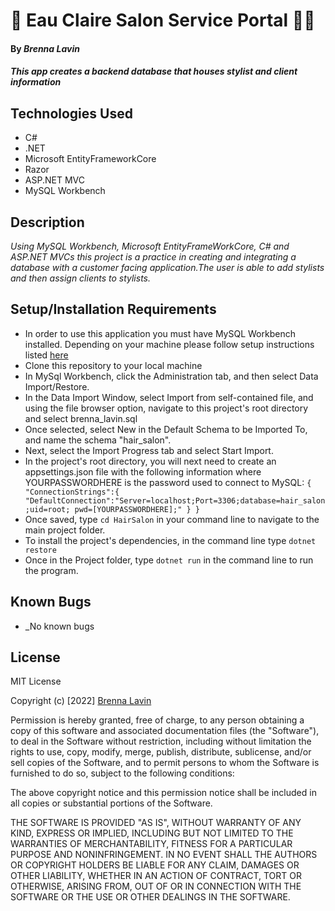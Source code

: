 # 💇 Eau Claire Salon Service Portal 💇‍♀️
#### By _**Brenna Lavin**_

#### _This app creates a backend database that houses stylist and client information_

## Technologies Used

* C#
* .NET
* Microsoft EntityFrameworkCore
* Razor
* ASP.NET MVC
* MySQL Workbench

## Description

_Using MySQL Workbench, Microsoft EntityFrameWorkCore, C# and ASP.NET MVCs this project is a practice in creating and integrating a database with a customer facing application.The user is able to add stylists and then assign clients to stylists._

## Setup/Installation Requirements

* In order to use this application you must have MySQL Workbench installed. Depending on your machine please follow setup instructions listed [here](https://www.learnhowtoprogram.com/c-and-net/getting-started-with-c/installing-and-configuring-mysql)
* Clone this repository to your local machine
* In MySql Workbench, click the Administration tab, and then select Data Import/Restore.
* In the Data Import Window, select Import from self-contained file, and using the file browser option, navigate to this project's root directory and select brenna_lavin.sql
* Once selected, select New in the Default Schema to be Imported To, and name the schema "hair_salon".
* Next, select the Import Progress tab and select Start Import.
* In the project's root directory, you will next need to create an appsettings.json file with the following information where YOURPASSWORDHERE is the password used to connect to MySQL: ```{
  "ConnectionStrings":{
    "DefaultConnection":"Server=localhost;Port=3306;database=hair_salon;uid=root; pwd=[YOURPASSWORDHERE];"
  }
}```
* Once saved, type ```cd HairSalon``` in your command line to navigate to the main project folder.
* To install the project's dependencies, in the command line type ```dotnet restore```
* Once in the Project folder, type ```dotnet run``` in the command line to run the program.

## Known Bugs

* _No known bugs

## License

MIT License

Copyright (c) [2022] [Brenna Lavin](https://github.com/lavinbrenna)

Permission is hereby granted, free of charge, to any person obtaining a copy
of this software and associated documentation files (the "Software"), to deal
in the Software without restriction, including without limitation the rights
to use, copy, modify, merge, publish, distribute, sublicense, and/or sell
copies of the Software, and to permit persons to whom the Software is
furnished to do so, subject to the following conditions:

The above copyright notice and this permission notice shall be included in all
copies or substantial portions of the Software.

THE SOFTWARE IS PROVIDED "AS IS", WITHOUT WARRANTY OF ANY KIND, EXPRESS OR
IMPLIED, INCLUDING BUT NOT LIMITED TO THE WARRANTIES OF MERCHANTABILITY,
FITNESS FOR A PARTICULAR PURPOSE AND NONINFRINGEMENT. IN NO EVENT SHALL THE
AUTHORS OR COPYRIGHT HOLDERS BE LIABLE FOR ANY CLAIM, DAMAGES OR OTHER
LIABILITY, WHETHER IN AN ACTION OF CONTRACT, TORT OR OTHERWISE, ARISING FROM,
OUT OF OR IN CONNECTION WITH THE SOFTWARE OR THE USE OR OTHER DEALINGS IN THE
SOFTWARE.
